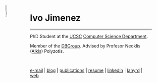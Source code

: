 <img
   src="http://db.cs.ucsc.edu/sites/default/files/ivo.jpg"
   width="10%"
   alt="Me!"
   hspace="30"
   align="left"
/>

Ivo Jimenez
========================

------------------------

PhD Student at the [UCSC][uc] [Computer Science Department][cs].

Member of the [DBGroup][db]. Advised by Profesor Neoklis ([Alkis][a]) Polyzotis.

<br>

[e-mail][e] | [blog][b] | [publications][p] | [resume][r] | [linkedin][l] | [lanyrd][y] | [web][w]

[uc]: http://ucsc.edu
[cs]: http://cs.ucsc.edu
[db]: http://db.cs.ucsc.edu
[a]:  http://cs.ucsc.edu/~alkis
[e]:  mailto:ivo@cs.ucsc.edu
[b]:  /blog_index.html
[p]:  http://www.informatik.uni-trier.de/~ley/db/indices/a-tree/j/Jimenez:Ivo.html
[r]:  /cv.pdf
[l]:  http://www.linkedin.com/in/ivotron
[y]:  http://lanyrd.com/people/ivotron/
[w]:  http://www.google.com/profiles/IvoJimenez

